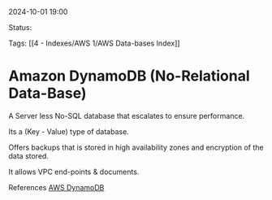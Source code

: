 2024-10-01 19:00

Status:

Tags:
[[4 - Indexes/AWS 1/AWS Data-bases Index]]

# Amazon DynamoDB (No-Relational Data-Base)

A Server less No-SQL database that escalates to ensure performance.

Its a (Key - Value) type of database.

Offers backups that is stored in high availability zones and encryption of the data stored.

It allows VPC end-points & documents.


References 
[AWS DynamoDB](https://docs.aws.amazon.com/amazondynamodb/latest/developerguide/Introduction.html)